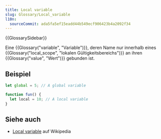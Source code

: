 ```yaml
---
title: Local variable
slug: Glossary/Local_variable
l10n:
  sourceCommit: ada5fa5ef15eadd44b549ecf906423b4a2092f34
---
```


{{GlossarySidebar}}

Eine {{Glossary("variable", "Variable")}}, deren Name nur innerhalb eines {{Glossary("local_scope", "lokalen Gültigkeitsbereichs")}} an ihren {{Glossary("value", "Wert")}} gebunden ist.

## Beispiel

```js
let global = 5; // A global variable

function fun() {
  let local = 10; // A local variable
}
```

## Siehe auch

- [Local variable](https://en.wikipedia.org/wiki/Local_variable) auf Wikipedia
